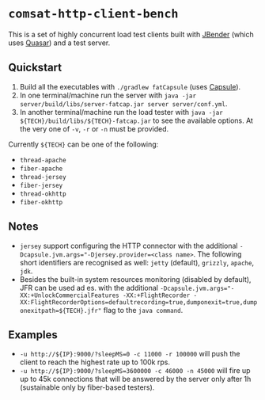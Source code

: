# `comsat-http-client-bench`

This is a set of highly concurrent load test clients built with [JBender](https://github.com/pinterest/jbender) (which uses [Quasar](http://www.paralleluniverse.co/quasar/)) and a test server.

## Quickstart

1. Build all the executables with `./gradlew fatCapsule` (uses [Capsule](http://capsule.io)).
2. In one terminal/machine run the server with `java -jar server/build/libs/server-fatcap.jar server server/conf.yml`.
3. In another terminal/machine run the load tester with `java -jar ${TECH}/build/libs/${TECH}-fatcap.jar` to see the available options. At the very one of `-v`, `-r` or `-n` must be provided.

Currently `${TECH}` can be one of the following:

* `thread-apache`
* `fiber-apache`
* `thread-jersey`
* `fiber-jersey`
* `thread-okhttp`
* `fiber-okhttp`

## Notes

* `jersey` support configuring the HTTP connector with the additional `-Dcapsule.jvm.args="-Djersey.provider=<class name>`. The following short identifiers are recognised as well: `jetty` (default), `grizzly`, `apache`, `jdk`.
* Besides the built-in system resources monitoring (disabled by default), JFR can be used ad es. with the additional `-Dcapsule.jvm.args="-XX:+UnlockCommercialFeatures -XX:+FlightRecorder -XX:FlightRecorderOptions=defaultrecording=true,dumponexit=true,dumponexitpath=${TECH}.jfr"` flag to the `java command`.

## Examples

* `-u http://${IP}:9000/?sleepMS=0 -c 11000 -r 100000` will push the client to reach the highest rate up to 100k rps.
* `-u http://${IP}:9000/?sleepMS=3600000 -c 46000 -n 45000` will fire up up to 45k connections that will be answered by the server only after 1h (sustainable only by fiber-based testers).

